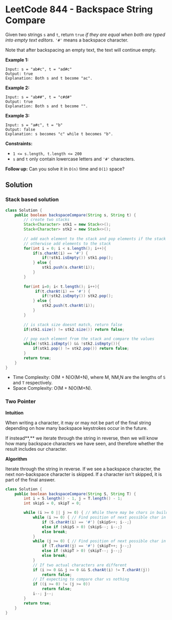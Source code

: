 # LeetCode 844 - Backspace String Compare

Given two strings `s` and `t`, return `true` _if they are equal when both are typed into empty text editors_. `'#'` means a backspace character.

Note that after backspacing an empty text, the text will continue empty.

&#x20;

**Example 1:**

```
Input: s = "ab#c", t = "ad#c"
Output: true
Explanation: Both s and t become "ac".
```

**Example 2:**

```
Input: s = "ab##", t = "c#d#"
Output: true
Explanation: Both s and t become "".
```

**Example 3:**

```
Input: s = "a#c", t = "b"
Output: false
Explanation: s becomes "c" while t becomes "b".
```

&#x20;

**Constraints:**

* `1 <= s.length, t.length <= 200`
* `s` and `t` only contain lowercase letters and `'#'` characters.

&#x20;

**Follow up:** Can you solve it in `O(n)` time and `O(1)` space?

## Solution

### Stack based solution

```java
class Solution {
    public boolean backspaceCompare(String s, String t) {
        // create two stacks
        Stack<Character> stk1 = new Stack<>();
        Stack<Character> stk2 = new Stack<>();
        
        // add each element to the stack and pop elements if the stack is not empty and value is'#'
        // otherwise add elements to the stack
        for(int i = 0; i < s.length(); i++){
            if(s.charAt(i) == '#') {
                if(!stk1.isEmpty()) stk1.pop();
            } else {
                stk1.push(s.charAt(i));
            }
        }
        
        for(int i=0; i< t.length(); i++){
             if(t.charAt(i) == '#') {
                if(!stk2.isEmpty()) stk2.pop();
            } else {
                stk2.push(t.charAt(i));
            }  
        }
        
        // is stack size doesnt match, return false
        if(stk1.size() != stk2.size()) return false;
        
        // pop each element from the stack and compare the values
        while(!stk1.isEmpty() && !stk2.isEmpty()){
            if(stk1.pop() != stk2.pop()) return false;
        }
        return true;
    }
}
```

* Time Complexity: O(M + N)O(M+N), where M, NM,N are the lengths of `S` and `T` respectively.
* Space Complexity: O(M + N)O(M+N).

### **Two Pointer**

**Intuition**

When writing a character, it may or may not be part of the final string depending on how many backspace keystrokes occur in the future.

If instead**,** we iterate through the string in reverse, then we will know how many backspace characters we have seen, and therefore whether the result includes our character.

**Algorithm**

Iterate through the string in reverse. If we see a backspace character, the next non-backspace character is skipped. If a character isn't skipped, it is part of the final answer.

```java
class Solution {
    public boolean backspaceCompare(String S, String T) {
        int i = S.length() - 1, j = T.length() - 1;
        int skipS = 0, skipT = 0;

        while (i >= 0 || j >= 0) { // While there may be chars in build(S) or build (T)
            while (i >= 0) { // Find position of next possible char in build(S)
                if (S.charAt(i) == '#') {skipS++; i--;}
                else if (skipS > 0) {skipS--; i--;}
                else break;
            }
            while (j >= 0) { // Find position of next possible char in build(T)
                if (T.charAt(j) == '#') {skipT++; j--;}
                else if (skipT > 0) {skipT--; j--;}
                else break;
            }
            // If two actual characters are different
            if (i >= 0 && j >= 0 && S.charAt(i) != T.charAt(j))
                return false;
            // If expecting to compare char vs nothing
            if ((i >= 0) != (j >= 0))
                return false;
            i--; j--;
        }
        return true;
    }
}
```
